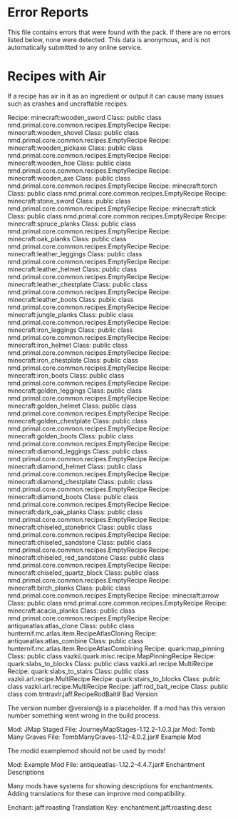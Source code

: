 # Error Reports

This file contains errors that were found with the pack. If there are no errors
listed below, none were detected. This data is anonymous, and is not
automatically submitted to any online service.

# Recipes with Air

If a recipe has air in it as an ingredient or output it can cause many issues
such as crashes and uncraftable recipes.

Recipe: minecraft:wooden_sword Class: public class nmd.primal.core.common.recipes.EmptyRecipe
Recipe: minecraft:wooden_shovel Class: public class nmd.primal.core.common.recipes.EmptyRecipe
Recipe: minecraft:wooden_pickaxe Class: public class nmd.primal.core.common.recipes.EmptyRecipe
Recipe: minecraft:wooden_hoe Class: public class nmd.primal.core.common.recipes.EmptyRecipe
Recipe: minecraft:wooden_axe Class: public class nmd.primal.core.common.recipes.EmptyRecipe
Recipe: minecraft:torch Class: public class nmd.primal.core.common.recipes.EmptyRecipe
Recipe: minecraft:stone_sword Class: public class nmd.primal.core.common.recipes.EmptyRecipe
Recipe: minecraft:stick Class: public class nmd.primal.core.common.recipes.EmptyRecipe
Recipe: minecraft:spruce_planks Class: public class nmd.primal.core.common.recipes.EmptyRecipe
Recipe: minecraft:oak_planks Class: public class nmd.primal.core.common.recipes.EmptyRecipe
Recipe: minecraft:leather_leggings Class: public class nmd.primal.core.common.recipes.EmptyRecipe
Recipe: minecraft:leather_helmet Class: public class nmd.primal.core.common.recipes.EmptyRecipe
Recipe: minecraft:leather_chestplate Class: public class nmd.primal.core.common.recipes.EmptyRecipe
Recipe: minecraft:leather_boots Class: public class nmd.primal.core.common.recipes.EmptyRecipe
Recipe: minecraft:jungle_planks Class: public class nmd.primal.core.common.recipes.EmptyRecipe
Recipe: minecraft:iron_leggings Class: public class nmd.primal.core.common.recipes.EmptyRecipe
Recipe: minecraft:iron_helmet Class: public class nmd.primal.core.common.recipes.EmptyRecipe
Recipe: minecraft:iron_chestplate Class: public class nmd.primal.core.common.recipes.EmptyRecipe
Recipe: minecraft:iron_boots Class: public class nmd.primal.core.common.recipes.EmptyRecipe
Recipe: minecraft:golden_leggings Class: public class nmd.primal.core.common.recipes.EmptyRecipe
Recipe: minecraft:golden_helmet Class: public class nmd.primal.core.common.recipes.EmptyRecipe
Recipe: minecraft:golden_chestplate Class: public class nmd.primal.core.common.recipes.EmptyRecipe
Recipe: minecraft:golden_boots Class: public class nmd.primal.core.common.recipes.EmptyRecipe
Recipe: minecraft:diamond_leggings Class: public class nmd.primal.core.common.recipes.EmptyRecipe
Recipe: minecraft:diamond_helmet Class: public class nmd.primal.core.common.recipes.EmptyRecipe
Recipe: minecraft:diamond_chestplate Class: public class nmd.primal.core.common.recipes.EmptyRecipe
Recipe: minecraft:diamond_boots Class: public class nmd.primal.core.common.recipes.EmptyRecipe
Recipe: minecraft:dark_oak_planks Class: public class nmd.primal.core.common.recipes.EmptyRecipe
Recipe: minecraft:chiseled_stonebrick Class: public class nmd.primal.core.common.recipes.EmptyRecipe
Recipe: minecraft:chiseled_sandstone Class: public class nmd.primal.core.common.recipes.EmptyRecipe
Recipe: minecraft:chiseled_red_sandstone Class: public class nmd.primal.core.common.recipes.EmptyRecipe
Recipe: minecraft:chiseled_quartz_block Class: public class nmd.primal.core.common.recipes.EmptyRecipe
Recipe: minecraft:birch_planks Class: public class nmd.primal.core.common.recipes.EmptyRecipe
Recipe: minecraft:arrow Class: public class nmd.primal.core.common.recipes.EmptyRecipe
Recipe: minecraft:acacia_planks Class: public class nmd.primal.core.common.recipes.EmptyRecipe
Recipe: antiqueatlas:atlas_clone Class: public class hunternif.mc.atlas.item.RecipeAtlasCloning
Recipe: antiqueatlas:atlas_combine Class: public class hunternif.mc.atlas.item.RecipeAtlasCombining
Recipe: quark:map_pinning Class: public class vazkii.quark.misc.recipe.MapPinningRecipe
Recipe: quark:slabs_to_blocks Class: public class vazkii.arl.recipe.MultiRecipe
Recipe: quark:slabs_to_stairs Class: public class vazkii.arl.recipe.MultiRecipe
Recipe: quark:stairs_to_blocks Class: public class vazkii.arl.recipe.MultiRecipe
Recipe: jaff:rod_bait_recipe Class: public class com.tmtravlr.jaff.RecipeRodBait# Bad Version

The version number @version@ is a placeholder. If a mod has this version number
something went wrong in the build process.

Mod: JMap Staged File: JourneyMapStages-1.12.2-1.0.3.jar
Mod: Tomb Many Graves File: TombManyGraves-1.12-4.0.2.jar# Example Mod

The modid examplemod should not be used by mods!

Mod: Example Mod File: antiqueatlas-1.12.2-4.4.7.jar# Enchantment Descriptions

Many mods have systems for showing descriptions for enchantments. Adding
translations for these can improve mod compatibility.

Enchant: jaff:roasting Translation Key: enchantment.jaff.roasting.desc
